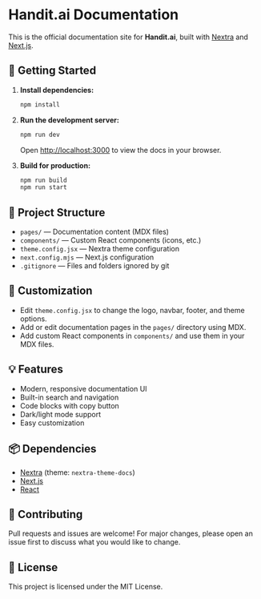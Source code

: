 # Handit.ai Documentation

This is the official documentation site for **Handit.ai**, built with [Nextra](https://nextra.site/) and [Next.js](https://nextjs.org/).

## 🚀 Getting Started

1. **Install dependencies:**
   ```bash
   npm install
   ```

2. **Run the development server:**
   ```bash
   npm run dev
   ```
   Open [http://localhost:3000](http://localhost:3000) to view the docs in your browser.

3. **Build for production:**
   ```bash
   npm run build
   npm run start
   ```

## 📁 Project Structure

- `pages/` — Documentation content (MDX files)
- `components/` — Custom React components (icons, etc.)
- `theme.config.jsx` — Nextra theme configuration
- `next.config.mjs` — Next.js configuration
- `.gitignore` — Files and folders ignored by git

## 📝 Customization
- Edit `theme.config.jsx` to change the logo, navbar, footer, and theme options.
- Add or edit documentation pages in the `pages/` directory using MDX.
- Add custom React components in `components/` and use them in your MDX files.

## 💡 Features
- Modern, responsive documentation UI
- Built-in search and navigation
- Code blocks with copy button
- Dark/light mode support
- Easy customization

## 📦 Dependencies
- [Nextra](https://nextra.site/) (theme: `nextra-theme-docs`)
- [Next.js](https://nextjs.org/)
- [React](https://react.dev/)

## 🤝 Contributing
Pull requests and issues are welcome! For major changes, please open an issue first to discuss what you would like to change.

## 📄 License
This project is licensed under the MIT License. 